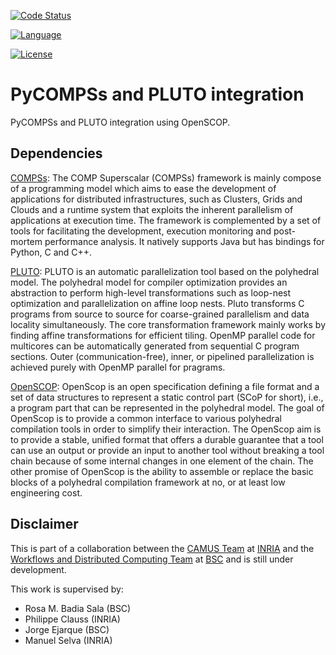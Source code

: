 <!-- Automatic builds status -->
<!-- [![Build Status](https://travis-ci.org/XX)](https://travis-ci.org/XX) -->

<!-- Test coverage status -->
<!-- [![Coverage Status](https://codecov.io/github/XX)](https://codecov.io/github/XX) -->

<!-- Code Status -->
[![Code Status](https://api.codacy.com/project/badge/Grade/d9a02acdf3ad4213b4932b5441201101)](https://www.codacy.com/app/cristianrcv/pycompss-pluto?utm_source=github.com&amp;utm_medium=referral&amp;utm_content=cristianrcv/pycompss-pluto&amp;utm_campaign=Badge_Grade)

<!-- Maven central packages version -->
<!-- [![Maven Central](https://maven-badges.herokuapp.com/maven-central/XX)](https://maven-badges.herokuapp.com/maven-central/XX) -->

<!-- Dependencies update status -->
<!-- [![Dependency Status](https://www.versioneye.com/user/projects/59f6fd4c0fb24f1f1f38c653/badge.svg?style=flat-square)](https://www.versioneye.com/user/projects/59f6fd4c0fb24f1f1f38c653) -->

<!-- Java DOC status -->
<!-- [![Javadocs](http://javadoc.io/badge/XX.svg)](http://javadoc.io/doc/XX) -->

<!-- Main Repository language -->
[![Language](https://img.shields.io/badge/language-python-brightgreen.svg)](https://img.shields.io/badge/language-python-brightgreen.svg)

<!-- Repository License -->
[![License](https://img.shields.io/badge/License-Apache%202.0-blue.svg)](https://github.com/cristianrcv/pycompss-pluto/blob/master/LICENSE)


PyCOMPSs and PLUTO integration
=============================

PyCOMPSs and PLUTO integration using OpenSCOP.


## Dependencies

[COMPSs](1): The COMP Superscalar (COMPSs) framework is mainly compose of a programming model which aims to ease the development of applications for distributed infrastructures, such as Clusters, Grids and Clouds and a runtime system that exploits the inherent parallelism of applications at execution time. The framework is complemented by a set of tools for facilitating the development, execution monitoring and post-mortem performance analysis. It natively supports Java but has bindings for Python, C and C++. 

[PLUTO](2): PLUTO is an automatic parallelization tool based on the polyhedral model. The polyhedral model for compiler optimization provides an abstraction to perform high-level transformations such as loop-nest optimization and parallelization on affine loop nests. Pluto transforms C programs from source to source for coarse-grained parallelism and data locality simultaneously. The core transformation framework mainly works by finding affine transformations for efficient tiling. OpenMP parallel code for multicores can be automatically generated from sequential C program sections. Outer (communication-free), inner, or pipelined parallelization is achieved purely with OpenMP parallel for pragrams.

[OpenSCOP](3): OpenScop is an open specification defining a file format and a set of data structures to represent a static control part (SCoP for short), i.e., a program part that can be represented in the polyhedral model. The goal of OpenScop is to provide a common interface to various polyhedral compilation tools in order to simplify their interaction. The OpenScop aim is to provide a stable, unified format that offers a durable guarantee that a tool can use an output or provide an input to another tool without breaking a tool chain because of some internal changes in one element of the chain. The other promise of OpenScop is the ability to assemble or replace the basic blocks of a polyhedral compilation framework at no, or at least low engineering cost.


## Disclaimer

This is part of a collaboration between the [CAMUS Team](4) at [INRIA](5) and the [Workflows and Distributed Computing Team](6) at [BSC](7) and is still under development. 

This work is supervised by:
- Rosa M. Badia Sala (BSC)
- Philippe Clauss (INRIA)
- Jorge Ejarque (BSC)
- Manuel Selva (INRIA)

[1]: https://compss.bsc.es
[2]: http://pluto-compiler.sourceforge.net/
[3]: http://icps.u-strasbg.fr/people/bastoul/public_html/development/openscop/
[4]: https://www.inria.fr/en/teams/camus
[5]: https://www.inria.fr/
[6]: https://www.bsc.es/discover-bsc/organisation/scientific-structure/workflows-and-distributed-computing
[7]: https://www.bsc.es/

